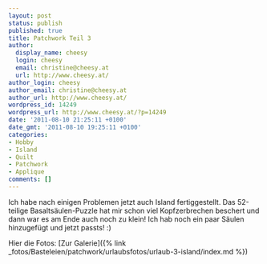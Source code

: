 ```yaml
---
layout: post
status: publish
published: true
title: Patchwork Teil 3
author:
  display_name: cheesy
  login: cheesy
  email: christine@cheesy.at
  url: http://www.cheesy.at/
author_login: cheesy
author_email: christine@cheesy.at
author_url: http://www.cheesy.at/
wordpress_id: 14249
wordpress_url: http://www.cheesy.at/?p=14249
date: '2011-08-10 21:25:11 +0100'
date_gmt: '2011-08-10 19:25:11 +0100'
categories:
- Hobby
- Island
- Quilt
- Patchwork
- Applique
comments: []
---
```

<!--:de-->Ich habe nach einigen Problemen jetzt auch Island fertiggestellt. Das 52-teilige Basaltsäulen-Puzzle hat mir schon viel Kopfzerbrechen beschert und dann war es am Ende auch noch zu klein! Ich hab noch ein paar Säulen hinzugefügt und jetzt passts! :)
Hier die Fotos:
[Zur Galerie]({% link _fotos/Basteleien/patchwork/urlaubsfotos/urlaub-3-island/index.md %})
